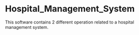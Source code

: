 # Hospital_Management_System
This software contains 2 different operation related to a hospital management system.
